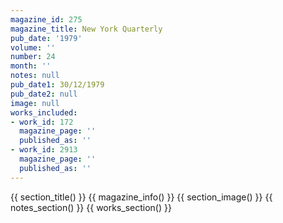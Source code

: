 ```yaml
---
magazine_id: 275
magazine_title: New York Quarterly
pub_date: '1979'
volume: ''
number: 24
month: ''
notes: null
pub_date1: 30/12/1979
pub_date2: null
image: null
works_included:
- work_id: 172
  magazine_page: ''
  published_as: ''
- work_id: 2913
  magazine_page: ''
  published_as: ''
---
```


{{ section_title() }}
{{ magazine_info() }}
{{ section_image() }}
{{ notes_section() }}
{{ works_section() }}
